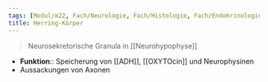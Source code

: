 ```yaml
---
tags: [Modul/m22, Fach/Neurologie, Fach/Histologie, Fach/Endokrinologie]
title: Herring-Körper
---
```

> Neurosekretorische Granula in [[Neurohypophyse]]
- **Funktion**:: Speicherung von [[ADH]], [[OXYTOcin]] und Neurophysinen
- Aussackungen von Axonen